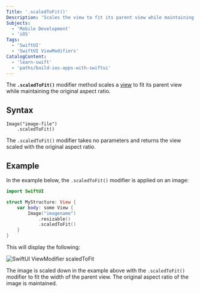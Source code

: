 ```yaml
---
Title: '.scaledToFit()'
Description: 'Scales the view to fit its parent view while maintaining the original aspect ratio.'
Subjects:
  - 'Mobile Development'
  - 'iOS'
Tags:
  - 'SwiftUI'
  - 'SwiftUI ViewModifiers'
CatalogContent:
  - 'learn-swift'
  - 'paths/build-ios-apps-with-swiftui'
---
```


The **`.scaledToFit()`** modifier method scales a [view](https://www.codecademy.com/resources/docs/swiftui/views) to fit its parent view while maintaining the original aspect ratio.

## Syntax

```pseudo
Image("image-file")
    .scaledToFit()
```

The `.scaledToFit()` modifier takes no parameters and returns the view scaled with the original aspect ratio.

## Example

In the example below, the `.scaledToFit()` modifier is applied on an image:

```swift
import SwiftUI

struct MyStructure: View {
    var body: some View {
        Image("imagename")
            .resizable()
            .scaledToFit()
    }
}
```

This will display the following:

![SwiftUI ViewModifier scaledToFit](https://raw.githubusercontent.com/Codecademy/docs/main/media/scaled-to-fit.jpg)

The image is scaled down in the example above with the `.scaledToFit()` modifier to fit the width of the parent view. The original aspect ratio of the image is maintained.
